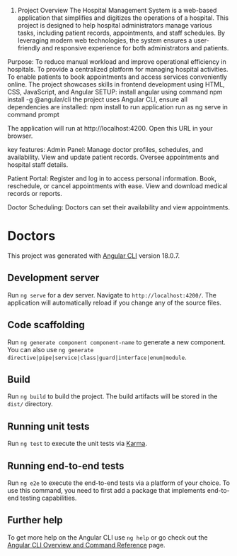 1. Project Overview
The Hospital Management System is a web-based application that simplifies and digitizes the operations of a hospital. This project is designed to help hospital administrators manage various tasks, including patient records, appointments, and staff schedules. By leveraging modern web technologies, the system ensures a user-friendly and responsive experience for both administrators and patients.

Purpose:
To reduce manual workload and improve operational efficiency in hospitals.
To provide a centralized platform for managing hospital activities.
To enable patients to book appointments and access services conveniently online.
The project showcases skills in frontend development using HTML, CSS, JavaScript, and Angular
SETUP:
install angular using command npm install -g @angular/cli
the project uses Angular CLI, ensure all dependencies are installed:
npm install
to run application run as ng serve in command prompt


The application will run at http://localhost:4200. Open this URL in your browser.

key features:
Admin Panel:
Manage doctor profiles, schedules, and availability.
View and update patient records.
Oversee appointments and hospital staff details.

Patient Portal:
Register and log in to access personal information.
Book, reschedule, or cancel appointments with ease.
View and download medical records or reports.

Doctor Scheduling:
Doctors can set their availability and view appointments.







# Doctors

This project was generated with [Angular CLI](https://github.com/angular/angular-cli) version 18.0.7.

## Development server

Run `ng serve` for a dev server. Navigate to `http://localhost:4200/`. The application will automatically reload if you change any of the source files.

## Code scaffolding

Run `ng generate component component-name` to generate a new component. You can also use `ng generate directive|pipe|service|class|guard|interface|enum|module`.

## Build

Run `ng build` to build the project. The build artifacts will be stored in the `dist/` directory.

## Running unit tests

Run `ng test` to execute the unit tests via [Karma](https://karma-runner.github.io).

## Running end-to-end tests

Run `ng e2e` to execute the end-to-end tests via a platform of your choice. To use this command, you need to first add a package that implements end-to-end testing capabilities.

## Further help

To get more help on the Angular CLI use `ng help` or go check out the [Angular CLI Overview and Command Reference](https://angular.dev/tools/cli) page.

